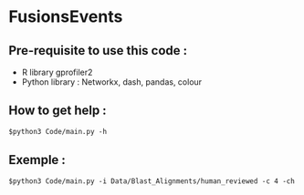 # FusionsEvents
## Pre-requisite to use this code : 
* R library gprofiler2
* Python library : Networkx, dash, pandas, colour


## How to get help : 
```diff
$python3 Code/main.py -h
```
## Exemple : 
```diff
$python3 Code/main.py -i Data/Blast_Alignments/human_reviewed -c 4 -ch Data/Blast_Alignments/human_by_chromosome -target all
```
